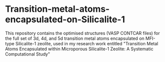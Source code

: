 # Transition-metal-atoms-encapsulated-on-Silicalite-1
This repository contains the optimised structures (VASP CONTCAR files) for the full set of 3d, 4d, and 5d transition metal atoms encapsulated on MFI-type Silicalite-1 zeolite, used in my research work entitled "Transition Metal Atoms Encapsulated within Microporous Silicalite-1 Zeolite: A Systematic Computational Study"
